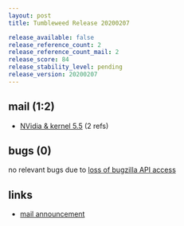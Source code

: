 ```yaml
---
layout: post
title: Tumbleweed Release 20200207

release_available: false
release_reference_count: 2
release_reference_count_mail: 2
release_score: 84
release_stability_level: pending
release_version: 20200207
---
```


## mail (1:2)

- [NVidia & kernel 5.5](https://lists.opensuse.org/opensuse-factory/2020-02/msg00242.html) (2 refs)

## bugs (0)

<!--more-->

no relevant bugs due to [loss of bugzilla API access](https://bugzilla.opensuse.org/show_bug.cgi?id=1157722)



## links

- [mail announcement](https://lists.opensuse.org/opensuse-factory/2020-02/msg00240.html)
